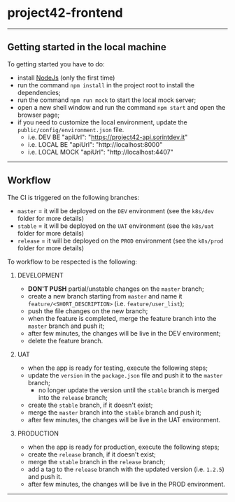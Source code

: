 # project42-frontend

---

## Getting started in the local machine

To getting started you have to do:

- install [NodeJs](https://nodejs.org/it/) (only the first time)
- run the command `npm install` in the project root to install the dependencies;
- run the command `npm run mock` to start the local mock server;
- open a new shell window and run the command `npm start` and open the browser page;
- if you need to customize the local environment, update the `public/config/environment.json` file.
  - i.e. DEV BE "apiUrl": "https://project42-api.sorintdev.it"
  - i.e. LOCAL BE "apiUrl": "http://localhost:8000"
  - i.e. LOCAL MOCK "apiUrl": "http://localhost:4407"

---

## Workflow

The CI is triggered on the following branches:

- `master` = it will be deployed on the `DEV` environment (see the `k8s/dev` folder for more details)
- `stable` = it will be deployed on the `UAT` environment (see the `k8s/uat` folder for more details)
- `release` = it will be deployed on the `PROD` environment (see the `k8s/prod` folder for more details)

To workflow to be respected is the following:

1. DEVELOPMENT

   - **DON'T PUSH** partial/unstable changes on the `master` branch;
   - create a new branch starting from `master` and name it `feature/<SHORT_DESCRIPTION>` (i.e. `feature/user_list`);
   - push the file changes on the new branch;
   - when the feature is completed, merge the feature branch into the `master` branch and push it;
   - after few minutes, the changes will be live in the DEV environment;
   - delete the feature branch.

2. UAT

   - when the app is ready for testing, execute the following steps;
   - update the `version` in the `package.json` file and push it to the `master` branch;
     - no longer update the version until the `stable` branch is merged into the `release` branch;
   - create the `stable` branch, if it doesn't exist;
   - merge the `master` branch into the `stable` branch and push it;
   - after few minutes, the changes will be live in the UAT environment.

3. PRODUCTION

   - when the app is ready for production, execute the following steps;
   - create the `release` branch, if it doesn't exist;
   - merge the `stable` branch in the `release` branch;
   - add a tag to the `release` branch with the updated version (i.e. `1.2.5`) and push it.
   - after few minutes, the changes will be live in the PROD environment.

---
